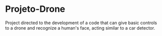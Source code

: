 # Projeto-Drone
Project directed to the development of a code that can give basic controls to a drone and recognize a human's face, acting similar to a car detector.
